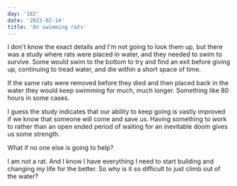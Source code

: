 ```yaml
---
day: '182'
date: '2023-02-14'
title: 'On swimming rats'
---
```


I don't know the exact details and I'm not going to look them up, but there was a study where rats were placed in water, and they needed to swim to survive. Some would swim to the bottom to try and find an exit before giving up, continuing to tread water, and die within a short space of time.

If the same rats were removed before they died and then placed back in the water they would keep swimming for much, much longer. Something like 80 hours in some cases.

I guess the study indicates that our ability to keep going is vastly improved if we know that someone will come and save us. Having something to work to rather than an open ended period of waiting for an inevitable doom gives us some strength.

What if no one else is going to help?

I am not a rat. And I know I have everything I need to start building and changing my life for the better. So why is it so difficult to just climb out of the water?
